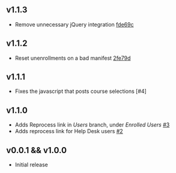 ## v1.1.3

- Remove unnecessary jQuery integration [fde69c][fde69c]

[fde69c]: https://github.com/lsuits/ues_reprocess/commit/fde69c2ef45c707472c5943a1dccb2f58f4a2424

## v1.1.2

- Reset unenrollments on a bad manifest [2fe79d][2fe79d]

[2fe79d]: https://github.com/lsuits/ues_reprocess/commit/2fe79d09cb5e79d8659c6f2d8bc31632ff49d4b7

## v1.1.1

- Fixes the javascript that posts course selections [#4]

[4]: https://github.com/lsuits/ues_reprocess/issues/4

## v1.1.0

- Adds Reprocess link in _Users_ branch, under _Enrolled Users_ [#3][3]
- Adds reprocess link for Help Desk users [#2][2]

[3]: https://github.com/lsuits/ues_reprocess/issues/3
[2]: https://github.com/lsuits/ues_reprocess/issues/2

## v0.0.1 && v1.0.0

- Initial release
